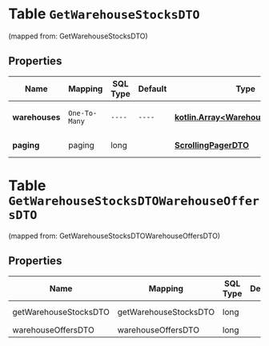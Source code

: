 
# Table `GetWarehouseStocksDTO`
(mapped from: GetWarehouseStocksDTO)

## Properties
Name | Mapping | SQL Type | Default | Type | Description | Notes
---- | ------- | -------- | ------- | ---- | ----------- | -----
**warehouses** | `One-To-Many` | `----` | `----`  | [**kotlin.Array&lt;WarehouseOffersDTO&gt;**](WarehouseOffersDTO.md) | Страница списка складов. | 
**paging** | paging | long |  | [**ScrollingPagerDTO**](ScrollingPagerDTO.md) |  |  [optional] [foreignkey]


# **Table `GetWarehouseStocksDTOWarehouseOffersDTO`**
(mapped from: GetWarehouseStocksDTOWarehouseOffersDTO)

## Properties
Name | Mapping | SQL Type | Default | Type | Description | Notes
---- | ------- | -------- | ------- | ---- | ----------- | -----
getWarehouseStocksDTO | getWarehouseStocksDTO | long | | kotlin.Long | Primary Key | *one*
warehouseOffersDTO | warehouseOffersDTO | long | | kotlin.Long | Foreign Key | *many*




